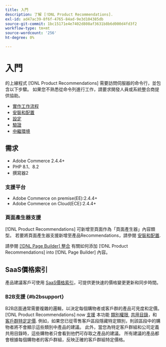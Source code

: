 ```yaml
---
title: 入門
description: 了解 [!DNL Product Recommendations].
exl-id: ad47ac39-8f6f-4765-84ad-9e3d104385db
source-git-commit: 1bc15171e4e7402d808af3631b8b6d000d4fd3f2
workflow-type: tm+mt
source-wordcount: '256'
ht-degree: 0%

---
```


# 入門

的上線程式 [!DNL Product Recommendations] 需要訪問伺服器的命令行，並包含以下步驟。 如果您不熟悉從命令列進行工作，請要求開發人員或系統整合商提供協助。

- [實作工作流程](implementation-workflow.md)
- [安裝和配置](install-configure.md)
- [設定](settings.md)
- [驗證](verify.md)
- [中繼環境](staging-environment.md)

## 需求

- Adobe Commerce 2.4.4+
- PHP 8.1、8.2
- 撰寫器2

### 支援平台

- Adobe Commerce on premise(EE):2.4.4+
- Adobe Commerce on Cloud(ECE):2.4.4+

### 頁面產生器支援

[!DNL Product Recommendations] 可新增至頁面作為「頁面產生器」內容類型。 若要將頁面產生器支援新增至產品Recommendations，請參閱 [安裝和配置](install-configure.md).

請參閱 [[!DNL Page Builder] 整合](page-builder.md) 有關如何添加 [!DNL Product Recommendations] into [!DNL Page Builder] 內容。

## SaaS價格索引

產品建議客戶可使用 [SaaS價格索引](../price-index/index.md)，可提供更快速的價格變更更新和同步時間。

### B2B支援 {#b2bsupport}

B2B店面通常需要複雜的邏輯，以決定每個購物者或客戶群的產品可見度和定價。 [!DNL Product Recommendations] now [支援](release-notes.md) 本功能 [類別權限](https://experienceleague.adobe.com/docs/commerce-admin/catalog/categories/category-permissions.html), [共用目錄](https://experienceleague.adobe.com/docs/commerce-admin/b2b/shared-catalogs/catalog-shared.html)，和 [客戶群特定定價](https://experienceleague.adobe.com/docs/commerce-admin/catalog/products/pricing/pricing-advanced.html). 例如，如果您已從零售客戶區段隱藏特定類別，則該區段中的購物者將不會顯示這些類別中產品的建議。 此外，當您為特定客戶群組和公司定義共用目錄時，這些購物者只會看到他們可存取之產品的建議。 所有建議的產品都會根據每個購物者的客戶群組，反映正確的客戶群組特定價格。
